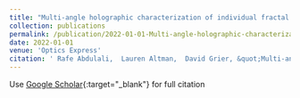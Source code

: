 ```yaml
---
title: "Multi-angle holographic characterization of individual fractal aggregates"
collection: publications
permalink: /publication/2022-01-01-Multi-angle-holographic-characterization-of-individual-fractal-aggregates
date: 2022-01-01
venue: 'Optics Express'
citation: ' Rafe Abdulali,  Lauren Altman,  David Grier, &quot;Multi-angle holographic characterization of individual fractal aggregates.&quot; Optics Express, 2022.'
---
```

Use [Google Scholar](https://scholar.google.com/scholar?q=Multi+angle+holographic+characterization+of+individual+fractal+aggregates){:target="_blank"} for full citation